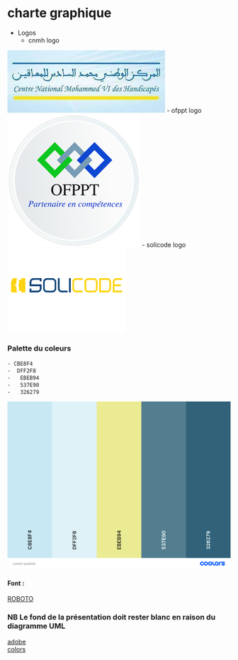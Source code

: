 # charte graphique 
- Logos
  -   cnmh logo
<img src ="cnmhlogojpg.jpg">
  -   ofppt logo
 <img src ="ofppt.png">
  -   solicode logo
 <img src ="solicodelogo.png">

 

  
### Palette du coleurs 

    - CBE8F4
    -  DFF2F8
    -   EBEB94
    -   537E90
    -   326279


  <img src ="palette.png">
  


 #### Font :
[ROBOTO](https://fonts.google.com/specimen/Roboto)





 ### NB Le fond de la présentation doit rester blanc en raison du diagramme UML


  [adobe](https://color.adobe.com/fr/boom-color-theme-9a19b0ba-edea-435a-8b8c-62316972504c/ )</br>
  [colors](https://coolors.co/)
